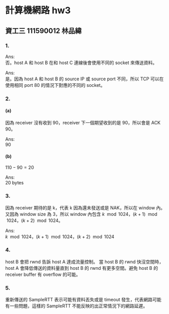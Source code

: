 # 計算機網路 hw3

## 資工三 111590012 林品緯

### 1.

Ans:<br>
否。host A 和 host B 在和 host C 連線後會使用不同的 socket 來傳送資料。

Ans:<br>
是。因為 host A 和 host B 的 source IP 或 source port 不同，所以 TCP 可以在使用相同 port 80 的情況下對應的不同的 socket。

### 2.

#### (a)

因為 receiver 沒有收到 90，receiver 下一個期望收到的是 90，所以會是 ACK 90。

Ans:<br>
90

#### (b)

$110-90=20$

Ans:<br>
20 bytes

### 3.

因為 receiver 期待的是 k，代表 k 因為還未發送或是 NAK，所以在 window 內。又因為 window size 為 3，所以 window 內包含 $k \mod 1024$，$(k+1)\mod 1024$，$(k+2)\mod 1024$。

Ans:<br>
$k \mod 1024$，$(k+1)\mod 1024$，$(k+2)\mod 1024$

### 4.

host B 會把 rwnd 告訴 host A 達成流量控制。
當 host B 的 rwnd 快沒空間時，host A 會降低傳送的資料量直到 host B 的 rwnd 有更多空間。避免 host B 的 receiver buffer 有 overflow 的可能。

### 5.

重新傳送的 SampleRTT 表示可能有資料丟失或是 timeout 發生，代表網路可能有一些問題，這樣的 SampleRTT 不能反映的出正常情況下的網路延遲。
